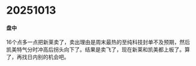# 20251013

#### 盘中

16个点多一点把新莱卖了，卖出理由是周末最热的至纯科技封单不及预期，然后凯美特气分时冲高后拐头向下了。结果是卖飞了，现在新莱和凯美都上板了。算了，再找日内别的机会吧。
